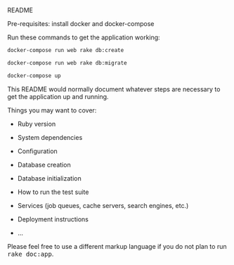 README

Pre-requisites: install docker and docker-compose

Run these commands to get the application working:

```bash
docker-compose run web rake db:create
```

```bash
docker-compose run web rake db:migrate
```

```bash
docker-compose up
```




This README would normally document whatever steps are necessary to get the
application up and running.

Things you may want to cover:

* Ruby version

* System dependencies

* Configuration

* Database creation

* Database initialization

* How to run the test suite

* Services (job queues, cache servers, search engines, etc.)

* Deployment instructions

* ...


Please feel free to use a different markup language if you do not plan to run
<tt>rake doc:app</tt>.
